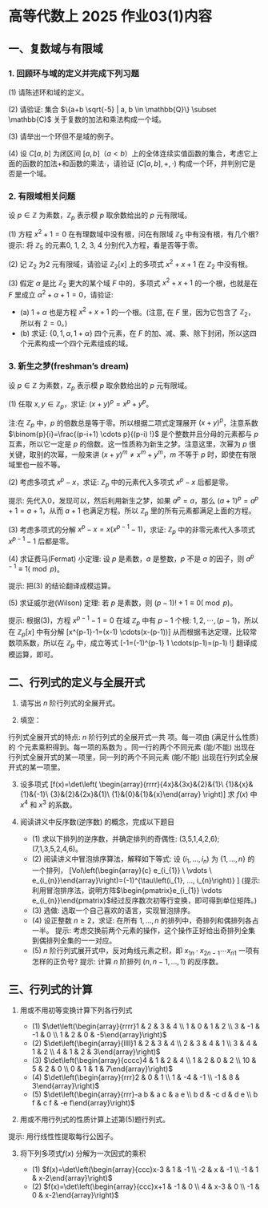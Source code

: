 # 高等代数上 2025 作业03(1)内容

## 一、复数域与有限域

### 1. 回顾环与域的定义并完成下列习题

(1) 请陈述环和域的定义。

(2) 请验证: 集合 $\{a+b \sqrt{-5} | a, b \in \mathbb{Q}\} \subset \mathbb{C}$ 关于复数的加法和乘法构成一个域。

(3) 请举出一个环但不是域的例子。

(4) 设 $C[a, b]$ 为闭区间 $[a, b]$（$a<b$）上的全体连续实值函数的集合，考虑它上面的函数的加法$+$和函数的乘法$\cdot$，请验证 $(C[a, b],+, \cdot)$ 构成一个环，并判别它是否是一个域。

### 2. 有限域相关问题

设 $p \in \mathbb{Z}$ 为素数，$\mathbb{Z}_{p}$ 表示模 $p$ 取余数给出的 $p$ 元有限域。

(1) 方程 $x^{2}+1=0$ 在有理数域中没有根，问在有限域 $\mathbb{Z}_{5}$ 中有没有根，有几个根? 提示: 将 $\mathbb{Z}_{5}$ 的元素0, 1, 2, 3, 4 分别代入方程，看是否等于零。

(2) 记 $\mathbb{Z}_{2}$ 为2 元有限域，请验证 $\mathbb{Z}_{2}[x]$ 上的多项式 $x^{2}+x+1$ 在 $\mathbb{Z}_{2}$ 中没有根。

(3) 假定 $\alpha$ 是比 $\mathbb{Z}_{2}$ 更大的某个域 $F$ 中的，多项式 $x^{2}+x+1$ 的一个根，也就是在 $F$ 里成立 $\alpha^{2}+\alpha+1=0$，请验证:
   - (a) $1+\alpha$ 也是方程 $x^{2}+x+1$ 的一个根。(注意, 在 $F$ 里，因为它包含了 $\mathbb{Z}_{2}$，所以有 $2=0$。)
   - (b) 求证: $\{0,1, \alpha, 1+\alpha\}$ 四个元素，在 $F$ 的加、减、乘、除下封闭，所以这四个元素构成一个四个元素组成的域。

### 3. 新生之梦(freshman’s dream)

设 $p \in \mathbb{Z}$ 为素数，$\mathbb{Z}_{p}$ 表示模 $p$ 取余数给出的 $p$ 元有限域。

(1) 任取 $x, y \in \mathbb{Z}_{p}$，求证: $(x+y)^{p}=x^{p}+y^{p}$。

注:在 $\mathbb{Z}_{p}$ 中，$p$ 的倍数总是等于零。所以根据二项式定理展开 $(x+y)^{p}$，注意系数 $\binom{p}{i}=\frac{(p-i+1) \cdots p}{(p-i) !}$ 是个整数并且分母的元素都与 $p$ 互素，所以它一定是 $p$ 的倍数。这一性质称为新生之梦。注意这里，次幂为 $p$ 很关键，取别的次幂，一般来讲 $(x+y)^{m} \neq x^{m}+y^{m}$，$m$ 不等于 $p$ 时，即使在有限域里也一般不等。

(2) 考虑多项式 $x^{p}-x$，求证: $\mathbb{Z}_{p}$ 中的元素代入多项式 $x^{p}-x$ 后都是零。

提示: 先代入0，发现可以，然后利用新生之梦，如果 $a^{p}=a$，那么 $(a+1)^{p}=a^{p}+1=a+1$，从而 $a+1$ 也满足方程。所以 $\mathbb{Z}_{p}$ 里的所有元素都满足上面的方程。

(3) 考虑多项式的分解 $x^{p}-x=x(x^{p-1}-1)$，求证: $\mathbb{Z}_{p}$ 中的非零元素代入多项式 $x^{p-1}-1$ 后都是零。

(4) 求证费马(Fermat) 小定理: 设 $p$ 是素数，$a$ 是整数，$p$ 不是 $a$ 的因子，则 $a^{p-1} \equiv 1(\bmod p)$。

提示: 把(3) 的结论翻译成模运算。

(5) 求证威尔逊(Wilson) 定理: 若 $p$ 是素数，则 $(p-1) !+1 \equiv 0(\bmod p)$。

提示: 根据(3)，方程 $x^{p-1}-1=0$ 在域 $\mathbb{Z}_{p}$ 中有 $p-1$ 个根: $1,2, \cdots,(p-1)$，所以在 $\mathbb{Z}_{p}[x]$ 中有分解 
\[x^{p-1}-1=(x-1) \cdots(x-(p-1))\]
从而根据韦达定理，比较常数项系数，所以在 $\mathbb{Z}_{p}$ 中，成立等式 
\[-1=(-1)^{p-1} 1 \cdots(p-1)=(p-1) !\]
翻译成模运算，即可。

## 二、行列式的定义与全展开式

1. 请写出 $n$ 阶行列式的全展开式。

2. 填空：

行列式全展开式的特点: $n$ 阶行列式的全展开式一共 项。每一项由 (满足什么性质) 的 个元素乘积得到。每一项的系数为 。同一行的两个不同元素 (能/不能) 出现在行列式全展开式的某一项里，同一列的两个不同元素 (能/不能) 出现在行列式全展开式的某一项里。

3. 设多项式
\[f(x)=\det\left( \begin{array}{rrrr}{4x}&{3x}&{2}&{1}\\ {1}&{x}&{1}&{-1}\\ {3}&{2}&{2x}&{1}\\ {1}&{0}&{1}&{x}\end{array} \right)\]
求 $f(x)$ 中 $x^{4}$ 和 $x^{3}$ 的系数。

4. 阅读讲义中反序数(逆序数) 的概念，完成以下题目

   - (1) 求以下排列的逆序数，并确定排列的奇偶性: (3,5,1,4,2,6); (7,1,3,5,2,4,6)。
   - (2) 阅读讲义中冒泡排序算法，解释如下等式: 设 $(i_{1}, ..., i_{n})$ 为 $\{1, ..., n\}$ 的一个排列， 
\[Vol\left(\begin{array}{c} e_{i_{1}} \\ \vdots \\ e_{i_{n}}\end{array}\right)=(-1)^{\tau\left(i_{1}, ..., i_{n}\right)} \]
(提示: 利用冒泡排序法，说明方阵$\begin{pmatrix}e_{i_{1}} \vdots e_{i_{n}}\end{pmatrix}$经过反序数次初等行变换，即可得到单位矩阵。)
   - (3) 选做: 选取一个自己喜欢的语言，实现冒泡排序。
   - (4) 设正整数 $n ≥2$，求证: 在所有 $1, ..., n$ 的排列中，奇排列和偶排列各占一半。
   提示: 考虑交换前两个元素的操作，这个操作正好给出奇排列全集到偶排列全集的一一对应。
   - (5) $n$ 阶行列式展开式中，反对角线元素之积，即 $x_{1 n} \cdot x_{2 n-1} \cdots x_{n 1}$ 一项有怎样的正负号?
   提示: 计算 $n$ 阶排列 $(n, n-1, ..., 1)$ 的反序数。

## 三、行列式的计算

1. 用或不用初等变换计算下列各行列式

   - (1) $\det\left(\begin{array}{rrrr}1 & 2 & 3 & 4 \\ 1 & 0 & 1 & 2 \\ 3 & -1 & -1 & 0 \\ 1 & 2 & 0 & -5\end{array}\right)$
   - (2) $\det\left(\begin{array}{llll}1 & 2 & 3 & 4 \\ 2 & 3 & 4 & 1 \\ 3 & 4 & 1 & 2 \\ 4 & 1 & 2 & 3\end{array}\right)$
   - (3) $\det\left(\begin{array}{cccc}4 & 1 & 2 & 4 \\ 1 & 2 & 0 & 2 \\ 10 & 5 & 2 & 0 \\ 0 & 1 & 1 & 7\end{array}\right)$
   - (4) $\det\left(\begin{array}{rrr}2 & 0 & 1 \\ 1 & -4 & -1 \\ -1 & 8 & 3\end{array}\right)$
   - (5) $\det\left(\begin{array}{rrr}-a b & a c & a e \\ b d & -c d & d e \\ b f & c f & -e f\end{array}\right)$

2. 用或不用行列式的性质计算上述第(5)题行列式。

提示: 用行线性性提取每行公因子。

3. 将下列多项式$f(x)$ 分解为一次因式的乘积

   - (1) $f(x)=\det\left(\begin{array}{ccc}x-3 & 1 & -1 \\ -2 & x & -1 \\ -1 & 1 & x-2\end{array}\right)$
   - (2) $f(x)=\det\left(\begin{array}{ccc}x+1 & -1 & 0 \\ 4 & x-3 & 0 \\ -1 & 0 & x-2\end{array}\right)$

